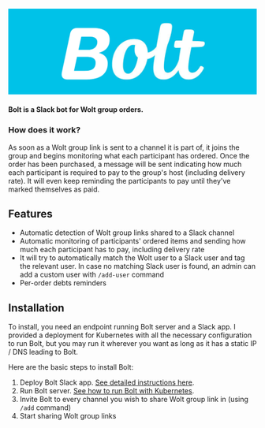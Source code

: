 ![bolt](docs/assets/bolt_gh.png)

#### Bolt is a Slack bot for Wolt group orders.

### How does it work?
As soon as a Wolt group link is sent to a channel it is part of, 
it joins the group and begins monitoring what each participant has ordered.
Once the order has been purchased, 
a message will be sent indicating how much each participant is required to pay to the group's host (including delivery rate). 
It will even keep reminding the participants to pay until they've marked themselves as paid.

## Features
* Automatic detection of Wolt group links shared to a Slack channel
* Automatic monitoring of participants' ordered items and sending how much each participant has to pay, including delivery rate
* It will try to automatically match the Wolt user to a Slack user and tag the relevant user. In case no matching Slack user is found, an admin can add a custom user with `/add-user` command
* Per-order debts reminders

## Installation
To install, you need an endpoint running Bolt server and a Slack app.
I provided a deployment for Kubernetes with all the necessary configuration to run Bolt,
but you may run it wherever you want as long as it has a static IP / DNS leading to Bolt.

Here are the basic steps to install Bolt:
1. Deploy Bolt Slack app. [See detailed instructions here](docs/installation/slack_app.md).
2. Run Bolt server. [See how to run Bolt with Kubernetes](./docs/installation/k8s.md).
3. Invite Bolt to every channel you wish to share Wolt group link in (using `/add` command)
4. Start sharing Wolt group links